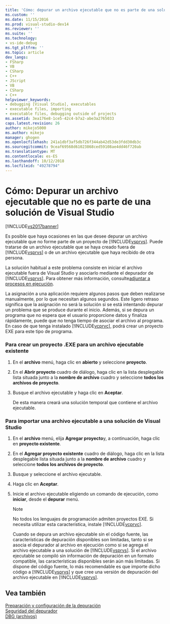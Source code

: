 ```yaml
---
title: 'Cómo: depurar un archivo ejecutable que no es parte de una solución de Visual Studio | Microsoft Docs'
ms.custom: ''
ms.date: 11/15/2016
ms.prod: visual-studio-dev14
ms.reviewer: ''
ms.suite: ''
ms.technology:
- vs-ide-debug
ms.tgt_pltfrm: ''
ms.topic: article
dev_langs:
- FSharp
- VB
- CSharp
- C++
- JScript
- VB
- CSharp
- C++
helpviewer_keywords:
- debugging [Visual Studio], executables
- executable files, importing
- executable files, debugging outside of projects
ms.assetid: 3ea176e8-1ce5-42c4-b7a2-abe3a2765033
caps.latest.revision: 26
author: mikejo5000
ms.author: mikejo
manager: ghogen
ms.openlocfilehash: 241a1dbf3af5db726f344ab42d53de3fdd30db3c
ms.sourcegitcommit: 9ceaf69568d61023868ced59108ae4dd46f720ab
ms.translationtype: MT
ms.contentlocale: es-ES
ms.lasthandoff: 10/12/2018
ms.locfileid: "49278794"
---
```

# <a name="how-to-debug-an-executable-not-part-of-a-visual-studio-solution"></a>Cómo: Depurar un archivo ejecutable que no es parte de una solución de Visual Studio
[!INCLUDE[vs2017banner](../includes/vs2017banner.md)]

Es posible que haya ocasiones en las que desee depurar un archivo ejecutable que no forme parte de un proyecto de [!INCLUDE[vsprvs](../includes/vsprvs-md.md)]. Puede tratarse de un archivo ejecutable que se haya creado fuera de [!INCLUDE[vsprvs](../includes/vsprvs-md.md)] o de un archivo ejecutable que haya recibido de otra persona.  
  
 La solución habitual a este problema consiste en iniciar el archivo ejecutable fuera de Visual Studio y asociarlo mediante el depurador de [!INCLUDE[vsprvs](../includes/vsprvs-md.md)]. Para obtener más información, consulte[adjuntar a procesos en ejecución](../debugger/attach-to-running-processes-with-the-visual-studio-debugger.md).  
  
 La asignación a una aplicación requiere algunos pasos que deben realizarse manualmente, por lo que necesitan algunos segundos. Este ligero retraso significa que la asignación no será la solución si se está intentando depurar un problema que se produce durante el inicio. Además, si se depura un programa que no espera que el usuario proporcione datos y finaliza rápidamente, puede que no tenga tiempo de asociar el archivo al programa. En caso de que tenga instalado [!INCLUDE[vcprvc](../includes/vcprvc-md.md)], podrá crear un proyecto EXE para este tipo de programa.  
  
### <a name="to-create-an-exe-project-for-an-existing-executable"></a>Para crear un proyecto .EXE para un archivo ejecutable existente  
  
1.  En el **archivo** menú, haga clic en **abierto** y seleccione **proyecto**.  
  
2.  En el **Abrir proyecto** cuadro de diálogo, haga clic en la lista desplegable lista situada junto a la **nombre de archivo** cuadro y seleccione **todos los archivos de proyecto**.  
  
3.  Busque el archivo ejecutable y haga clic en **Aceptar**.  
  
     De esta manera creará una solución temporal que contiene el archivo ejecutable.  
  
### <a name="to-import-an-executable-into-a-visual-studio-solution"></a>Para importar una archivo ejecutable a una solución de Visual Studio  
  
1.  En el **archivo** menú, elija **Agregar proyecto**y, a continuación, haga clic en **proyecto existente**.  
  
2.  En el **Agregar proyecto existente** cuadro de diálogo, haga clic en la lista desplegable lista situada junto a la **nombre de archivo** cuadro y seleccione **todos los archivos de proyecto**.  
  
3.  Busque y seleccione el archivo ejecutable.  
  
4.  Haga clic en **Aceptar**.  
  
5.  Inicie el archivo ejecutable eligiendo un comando de ejecución, como **iniciar**, desde el **depurar** menú.  
  
    > [!NOTE]
    >  No todos los lenguajes de programación admiten proyectos EXE. Si necesita utilizar esta característica, instale [!INCLUDE[vcprvc](../includes/vcprvc-md.md)].  
  
     Cuando se depura un archivo ejecutable sin el código fuente, las características de depuración disponibles son limitadas, tanto si se asocia el depurador al archivo en ejecución como si se agrega el archivo ejecutable a una solución de [!INCLUDE[vsprvs](../includes/vsprvs-md.md)]. Si el archivo ejecutable se compiló sin información de depuración en un formato compatible, las características disponibles serán aún más limitadas. Si dispone del código fuente, lo más recomendable es que importe dicho código a [!INCLUDE[vsprvs](../includes/vsprvs-md.md)] y que cree una versión de depuración del archivo ejecutable en [!INCLUDE[vsprvs](../includes/vsprvs-md.md)].  
  
## <a name="see-also"></a>Vea también  
 [Preparación y configuración de la depuración](../debugger/debugger-settings-and-preparation.md)   
 [Seguridad del depurador](../debugger/debugger-security.md)   
 [DBG (archivos)](http://msdn.microsoft.com/en-us/91e449e9-8b65-4123-960f-2107cd1f1cfd)



